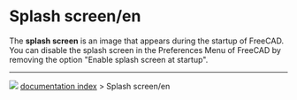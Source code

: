 # Splash screen/en
The **splash screen** is an image that appears during the startup of FreeCAD. You can disable the splash screen in the Preferences Menu of FreeCAD by removing the option \"Enable splash screen at startup\".



---
![](images/Button_right.svg) [documentation index](../README.md) > Splash screen/en
